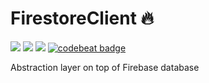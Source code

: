 # FirestoreClient 🔥

<p align="justify">
    <img src="https://app.bitrise.io/app/e3bc37ec74219dc7/status.svg?token=QIzG7rPS8Vd1F2Bc8uDScw&branch=master" />
    <img src="https://img.shields.io/badge/Swift-5.1-orange.svg" />
    <img src="https://img.shields.io/badge/Platforms-iOS%20%7C%20watchOS-blue.svg?style=flat" />
    <a href="https://codebeat.co/projects/github-com-anasalhasani-firestoreclient-master">
        <img alt="codebeat badge" src="https://codebeat.co/badges/392c2fcd-7cfa-4f10-90ae-aef00c98e0f7" />
    </a>
</p>

Abstraction layer on top of Firebase database
